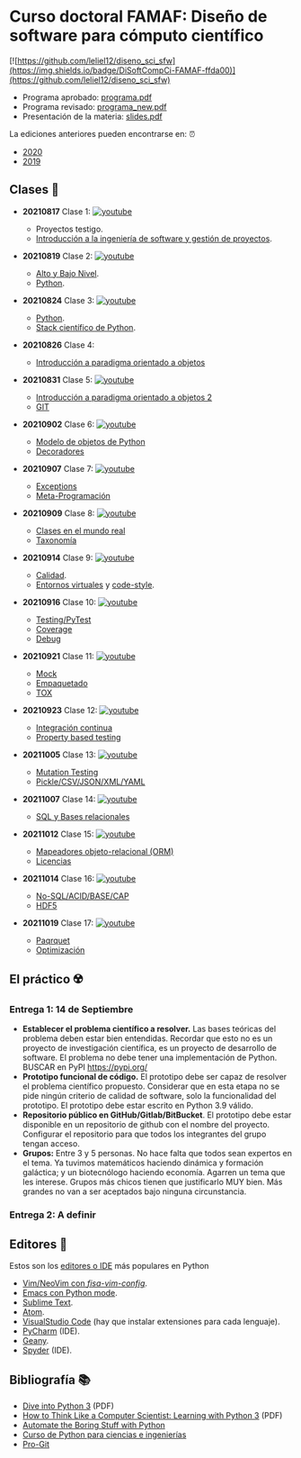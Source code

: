 # Curso doctoral FAMAF: Diseño de software para cómputo científico

[![https://github.com/leliel12/diseno_sci_sfw](https://img.shields.io/badge/DiSoftCompCi-FAMAF-ffda00)](https://github.com/leliel12/diseno_sci_sfw)

- Programa aprobado: [programa.pdf](programa.pdf)
- Programa revisado: [programa_new.pdf](programa_new.pdf)
- Presentación de la materia: [slides.pdf](slides.pdf)

La ediciones anteriores pueden encontrarse en: ⏰

- [2020](https://github.com/leliel12/diseno_sci_sfw/tree/2020)
- [2019](https://github.com/leliel12/diseno_sci_sfw/tree/2019)

## Clases 🏫

- **20210817** Clase 1: 
  [![youtube](https://img.shields.io/badge/-Video-red?logo=youtube)](https://youtu.be/IvAZ9tg7TZM)
  - Proyectos testigo. 
  - [Introducción a la ingeniería de software y gestión de proyectos](https://github.com/leliel12/diseno_sci_sfw/blob/master/unidad1/01_ing_softy.ipynb).
  
- **20210819** Clase 2: 
  [![youtube](https://img.shields.io/badge/-Video-red?logo=youtube)](https://youtu.be/N7Mmp28DvLQ)
  - [Alto y Bajo Nivel](https://github.com/leliel12/diseno_sci_sfw/blob/master/unidad1/02_alto_nivel.ipynb). 
  - [Python](https://github.com/leliel12/diseno_sci_sfw/blob/master/unidad1/03_python.ipynb). 
  
- **20210824** Clase 3: 
   [![youtube](https://img.shields.io/badge/-Video-red?logo=youtube)](https://youtu.be/S8t66bM38wk)
   - [Python](https://github.com/leliel12/diseno_sci_sfw/blob/master/unidad1/03_python.ipynb).
   - [Stack científico de Python](https://github.com/leliel12/diseno_sci_sfw/blob/master/unidad1/04_scipy.ipynb).
   
- **20210826** Clase 4: 
  
  - [Introducción a paradigma orientado a objetos](https://github.com/leliel12/diseno_sci_sfw/blob/master/unidad1/05_OOP.ipynb)

- **20210831** Clase 5:
  [![youtube](https://img.shields.io/badge/-Video-red?logo=youtube)](https://youtu.be/-2V8dFxQYdc)
  - [Introducción a paradigma orientado a objetos 2](https://github.com/leliel12/diseno_sci_sfw/blob/master/unidad1/05_OOP.ipynb)
  - [GIT](https://github.com/leliel12/diseno_sci_sfw/blob/master/unidad1/06_git.ipynb)

- **20210902** Clase 6:
  [![youtube](https://img.shields.io/badge/-Video-red?logo=youtube)](https://youtu.be/7q2X28EjMS8)
  - [Modelo de objetos de Python](https://github.com/leliel12/diseno_sci_sfw/blob/master/unidad1/07_model.ipynb)
  - [Decoradores](https://github.com/leliel12/diseno_sci_sfw/blob/master/unidad1/08_decoradores.ipynb)  

- **20210907** Clase 7:
  [![youtube](https://img.shields.io/badge/-Video-red?logo=youtube)](https://youtu.be/x6kN_i0Vm24)
  - [Exceptions](https://github.com/leliel12/diseno_sci_sfw/blob/master/unidad1/09_exceptions.ipynb)
  - [Meta-Programación](https://github.com/leliel12/diseno_sci_sfw/blob/master/unidad1/10_meta.ipynb)

- **20210909** Clase 8:
  [![youtube](https://img.shields.io/badge/-Video-red?logo=youtube)](https://youtu.be/0fBEIYryk8A)
  - [Clases en el mundo real](https://github.com/leliel12/diseno_sci_sfw/blob/master/unidad1/11_oo_real_world.ipynb)
  - [Taxonomía](https://github.com/leliel12/diseno_sci_sfw/blob/master/unidad1/12_queseespera.ipynb)
 
- **20210914** Clase 9:
  [![youtube](https://img.shields.io/badge/-Video-red?logo=youtube)](https://youtu.be/T8wvg5KvLrQ)
  - [Calidad](https://github.com/leliel12/diseno_sci_sfw/blob/master/unidad2/00_qa.ipynb).
  - [Entornos virtuales](https://github.com/leliel12/diseno_sci_sfw/blob/master/unidad2/01_entornos.ipynb) y [code-style](https://github.com/leliel12/diseno_sci_sfw/blob/master/unidad2/02_code_style.ipynb).

- **20210916** Clase 10:
   [![youtube](https://img.shields.io/badge/-Video-red?logo=youtube)](https://www.youtube.com/watch?v=R1A8xN0bmeo)
   - [Testing/PyTest](https://github.com/leliel12/diseno_sci_sfw/blob/master/unidad2/03_testing.ipynb)
   - [Coverage](https://github.com/leliel12/diseno_sci_sfw/blob/master/unidad2/04_codecoverage.ipynb)
   - [Debug](https://github.com/leliel12/diseno_sci_sfw/blob/master/unidad2/05_debug.ipynb)
   
- **20210921** Clase 11:
    [![youtube](https://img.shields.io/badge/-Video-red?logo=youtube)](https://youtu.be/KmEmALFXyZ8)
    - [Mock](https://github.com/leliel12/diseno_sci_sfw/blob/master/unidad2/06_mock.ipynb)
    - [Empaquetado](https://github.com/leliel12/diseno_sci_sfw/blob/master/unidad2/07_packaging.ipynb)
    - [TOX](https://github.com/leliel12/diseno_sci_sfw/blob/master/unidad2/08_tox.ipynb)
    
- **20210923** Clase 12:
    [![youtube](https://img.shields.io/badge/-Video-red?logo=youtube)](https://youtu.be/ILXR7ScxEHI)
    - [Integración continua](https://github.com/leliel12/diseno_sci_sfw/blob/master/unidad2/09_CI.ipynb)
    - [Property based testing](https://github.com/leliel12/diseno_sci_sfw/blob/master/unidad2/10_PBT.ipynb)

- **20211005** Clase 13:
  [![youtube](https://img.shields.io/badge/-Video-red?logo=youtube)](https://youtu.be/hBf9ztmP6pM)
  - [Mutation Testing](https://github.com/leliel12/diseno_sci_sfw/blob/master/unidad2/11_mutation.ipynb)
  - [Pickle/CSV/JSON/XML/YAML](unidad3/01_files.ipynb)

- **20211007** Clase 14:
    [![youtube](https://img.shields.io/badge/-Video-red?logo=youtube)](https://youtu.be/JXLhUfKwFGY)
    - [SQL y Bases relacionales](https://github.com/leliel12/diseno_sci_sfw/blob/a6769de1907bcc2daab546581399fb9c8b0415e7/unidad3/02_sql.ipynb)

- **20211012** Clase 15: 
  [![youtube](https://img.shields.io/badge/-Video-red?logo=youtube)](https://youtu.be/xdYe6tp2VEg)
  - [Mapeadores objeto-relacional (ORM)](https://github.com/leliel12/diseno_sci_sfw/blob/a6769de1907bcc2daab546581399fb9c8b0415e7/unidad3/03_orm.ipynb)
  - [Licencias](https://github.com/leliel12/diseno_sci_sfw/blob/a6769de1907bcc2daab546581399fb9c8b0415e7/unidad6/licencias.ipynb)
    
- **20211014** Clase 16:
  [![youtube](https://img.shields.io/badge/-Video-red?logo=youtube)](https://youtu.be/r_O50BwP-no)
  - [No-SQL/ACID/BASE/CAP](https://github.com/leliel12/diseno_sci_sfw/blob/004ed38ad48118e3bd4f05c9932798bb6bc19495/unidad3/04_nosql.ipynb)
  - [HDF5](https://github.com/leliel12/diseno_sci_sfw/blob/004ed38ad48118e3bd4f05c9932798bb6bc19495/unidad3/05_hdf5.ipynb)

- **20211019** Clase 17:
  [![youtube](https://img.shields.io/badge/-Video-red?logo=youtube)](https://www.youtube.com/watch?v=YEcZo3DwyrY)
  - [Paqrquet](https://github.com/leliel12/diseno_sci_sfw/blob/86d385680e81d0e3377f90f0449b0d80c9fdb98b/unidad3/06_parquet.ipynb)
  - [Optimización](https://github.com/leliel12/diseno_sci_sfw/blob/86d385680e81d0e3377f90f0449b0d80c9fdb98b/unidad4/00_optimizacion.ipynb)

  

## El práctico ☢️

### Entrega 1: 14 de Septiembre

- **Establecer el problema científico a resolver.** Las bases teóricas del problema deben estar bien entendidas. Recordar que esto no es un proyecto de investigación científica, es un proyecto de desarrollo de software. El problema no debe tener una implementación de Python. BUSCAR en PyPI https://pypi.org/ 
- **Prototipo funcional de código.** El prototipo debe ser capaz de resolver el problema científico propuesto. Considerar que en esta etapa no se pide ningún criterio de calidad de software, solo la funcionalidad del prototipo. El prototipo debe estar escrito en Python 3.9 válido.
- **Repositorio público en GitHub/Gitlab/BitBucket**. El prototipo debe estar disponible en un repositorio de github con el nombre del proyecto. Configurar el repositorio para que todos los integrantes del grupo tengan acceso.
- **Grupos:** Entre 3 y 5 personas. No hace falta que todos sean expertos en el tema. Ya tuvimos matemáticos haciendo dinámica y formación galáctica; y un biotecnólogo haciendo economía. Agarren un tema que les interese. Grupos más chicos tienen que justificarlo MUY bien. Más grandes no van a ser aceptados bajo ninguna circunstancia.

### Entrega 2: A definir

## Editores 📝

Estos son los [editores o IDE](https://realpython.com/lessons/ides-vs-code-editors/) más populares en Python

- [Vim/NeoVim con *fisa-vim-config*](https://vim.fisadev.com/).
- [Emacs con Python mode](https://www.emacswiki.org/emacs/PythonProgrammingInEmacs).
- [Sublime Text](https://www.sublimetext.com/).
- [Atom](https://atom.io/).
- [VisualStudio Code](https://code.visualstudio.com/) (hay que instalar extensiones para cada lenguaje).
- [PyCharm](https://www.jetbrains.com/pycharm/) (IDE).
- [Geany](https://www.geany.org/).
- [Spyder](https://www.spyder-ide.org/) (IDE).

## Bibliografía 📚

- [Dive into Python 3](http://histo.ucsf.edu/BMS270/diveintopython3-r802.pdf) (PDF)
- [How to Think Like a Computer Scientist: Learning with Python 3](https://www.ict.ru.ac.za/Resources/cspw/thinkcspy3/thinkcspy3.pdf) (PDF)
- [Automate the Boring Stuff with Python](https://automatetheboringstuff.com/)
- [Curso de Python para ciencias e ingenierías](https://github.com/mgaitan/curso-python-cientifico)
- [Pro-Git](https://git-scm.com/book/es/v2)
